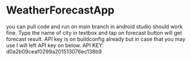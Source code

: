 # WeatherForecastApp

you can pull code and run on main branch in android studio should work fine.
Type the name of city in textbox and tap on forecast button will get forecast result.
API key is on buildconfig already but in case that you may use I will left API key on below.
API KEY: d0a2b09ceaf0299a201513076ec138b9
